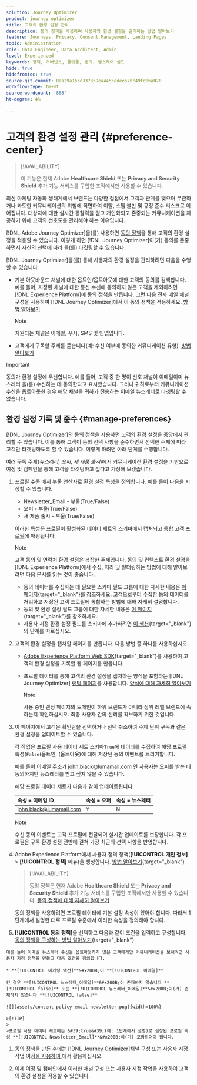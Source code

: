```yaml
---
solution: Journey Optimizer
product: journey optimizer
title: 고객의 환경 설정 관리
description: 동의 정책을 사용하여 사용자의 환경 설정을 관리하는 방법 알아보기
feature: Journeys, Privacy, Consent Management, Landing Pages
topic: Administration
role: Data Engineer, Data Architect, Admin
level: Experienced
keywords: 정책, 거버넌스, 플랫폼, 동의, 헬스케어 실드
hide: true
hidefromtoc: true
source-git-commit: 0aa29a163e337359ea4455edee57bc49fd06a020
workflow-type: tm+mt
source-wordcount: '865'
ht-degree: 4%

---
```


# 고객의 환경 설정 관리 {#preference-center}

>[!AVAILABILITY]
>
>이 기능은 현재 Adobe **Healthcare Shield** 또는 **Privacy and Security Shield** 추가 기능 서비스를 구입한 조직에서만 사용할 수 있습니다.

최신 마케팅 자동화 생태계에서 브랜드는 다양한 접점에서 고객과 관계를 맺으며 무관하거나 과도한 커뮤니케이션의 위험에 직면하여 이탈, 스팸 불만 및 규정 준수 리스크로 이어집니다. 대상자에 대한 실시간 통찰력을 얻고 개인화되고 존중되는 커뮤니케이션을 제공하기 위해 고객의 선호도를 관리해야 하는 이유입니다.

[!DNL Adobe Journey Optimizer]을(를) 사용하면 [동의 정책](consent.md)을 통해 고객의 환경 설정을 적용할 수 있습니다<!-- in terms of **channels** and **topics**-->. 이렇게 하면 [!DNL Journey Optimizer]이(가) 동의를 존중하면서 자신의 선택에 따라 <!-- their preferred channels and on the subscription topics-->을(를) 타깃팅할 수 있습니다.

[!DNL Journey Optimizer]을(를) 통해 사용자의 환경 설정을 관리하려면 다음을 수행할 수 있습니다.

* 기본 아웃바운드 채널에 대한 옵트인/옵트아웃에 대한 고객의 동의를 검색합니다. 예를 들어, 지정된 채널에 대한 통신 수신에 동의하지 않은 고객을 제외하려면 [!DNL Experience Platform]에 동의 정책을 만듭니다. 그런 다음 전자 메일 채널 구성을 사용하여 [!DNL Journey Optimizer]에서 이 동의 정책을 적용하세요. [방법 알아보기](consent.md#surface-marketing-actions)

  >[!NOTE]
  >
  >지원되는 채널은 이메일, 푸시, SMS 및 인앱입니다.<!--To check-->

* 고객에게 구독할 주제를 묻습니다(예: 수신 여부에 동의한 커뮤니케이션 유형). [방법 알아보기](#manage-preferences)

>[!IMPORTANT]
>
>동의가 환경 설정에 우선합니다. 예를 들어, 고객 중 한 명이 선호 채널이 이메일이며 뉴스레터 <!-- they are interested in yoga-->을(를) 수신하는 데 동의한다고 표시했습니다. 그러나 귀하로부터 커뮤니케이션 수신을 옵트아웃한 경우 해당 채널을 귀하가 전송하는 이메일 뉴스레터로 타겟팅할 수 없습니다<!-- on yoga-->.

## 환경 설정 기록 및 준수 {#manage-preferences}

[!DNL Journey Optimizer]의 동의 정책을 사용하면 고객의 환경 설정을 중앙에서 관리할 수 있습니다. 이를 통해 고객이 동의 선택 사항을 준수하면서 선택한 주제에 따라 고객만 타겟팅하도록 할 수 있습니다. 이렇게 하려면 아래 단계를 수행합니다.

여러 구독 주제(*뉴스레터*, *오퍼*, *새 제품 출시*)에서 커뮤니케이션 환경 설정을 기반으로 여정 및 캠페인을 통해 고객을 타깃팅하고 싶다고 가정해 보겠습니다.

1. 프로필 수준 <!--how??-->에서 부울 연산자로 환경 설정 특성을 정의합니다. 예를 들어 다음을 지정할 수 있습니다.

   * Newsletter_Email - 부울(True/False)
   * 오퍼 - 부울(True/False)
   * 새 제품 출시 - 부울(True/False)

   이러한 특성은 프로필이 활성화된 [데이터 세트](../data/get-started-datasets.md)의 스키마에서 캡처되고 [통합 고객 프로필](../audience/get-started-profiles.md)에 매핑됩니다.

   >[!NOTE]
   >
   >고객 동의 및 연락처 환경 설정은 복잡한 주제입니다. 동의 및 컨텍스트 환경 설정을 [!DNL Experience Platform]에서 수집, 처리 및 필터링하는 방법에 대해 알아보려면 다음 문서를 읽는 것이 좋습니다.
   >
   >* 동의 데이터를 수집하는 데 필요한 스키마 필드 그룹에 대한 자세한 내용은 [이 페이지](https://experienceleague.adobe.com/en/docs/experience-platform/landing/governance-privacy-security/consent/adobe/overview){target="_blank"}를 참조하세요. 고객으로부터 수집한 동의 데이터를 처리하고 저장된 고객 프로필에 통합하는 방법에 대해 자세히 설명합니다.
   >* 동의 및 환경 설정 필드 그룹에 대한 자세한 내용은 [이 페이지](https://experienceleague.adobe.com/en/docs/experience-platform/xdm/field-groups/profile/consents#ingest){target="_blank"}를 참조하세요.
   >* 사용자 지정 환경 설정 필드를 스키마에 추가하려면 [이 섹션](https://experienceleague.adobe.com/en/docs/experience-platform/landing/governance-privacy-security/consent/adobe/dataset#custom-consent){target="_blank"}의 단계를 따르십시오.

1. 고객의 환경 설정을 캡처할 페이지를 만듭니다. 다음 방법 중 하나를 사용하십시오.

   * [Adobe Experience Platform Web SDK](https://experienceleague.adobe.com/en/docs/experience-platform/web-sdk/home){target="_blank"}를 사용하여 고객의 환경 설정을 기록할 웹 페이지를 만듭니다.

   * 프로필 데이터를 통해 고객의 환경 설정을 캡처하는 양식을 포함하는 [!DNL Journey Optimizer] [랜딩 페이지](../landing-pages/create-lp.md)를 사용합니다.  [양식에 대해 자세히 알아보기](../landing-pages/lp-forms.md) <!--Forms not released/announced yet - TBC-->

     >[!NOTE]
     >
     >사용 중인 랜딩 페이지의 도메인이 하위 브랜드가 아니라 상위 레벨 브랜드에 속하는지 확인하십시오. 최종 사용자 간의 신뢰를 확보하기 위한 것입니다. <!--Please clarify-->

1. 이 페이지에서 고객은 확인란을 선택하거나 선택 취소하여 주제 단위 구독과 같은 환경 설정을 업데이트할 수 있습니다.

   각 작업은 프로필 사용 데이터 세트 스키마`True`에 데이터를 수집하여 해당 프로필 특성(`False`(옵트인, <!-- that contains the corresponding preference fields-->(옵트아웃)에 대해 저장된 동의 이벤트를 트리거합니다.

   <!--Record your users' preferences through the web page or landing page that you created. The data is saved against the corresponding profile, meaning that the preference data is ingested into a Profile-enabled dataset whose schema contains consent/preference fields.-->

   예를 들어 이메일 주소가 john.black@lumamail.com 인 사용자는 오퍼를 받는 데 동의하지만 뉴스레터를 받고 싶지 않을 수 있습니다.

   해당 프로필 데이터 세트가 다음과 같이 업데이트됩니다.

   | 속성 = 이메일 ID | 속성 = 오퍼 | 속성 = 뉴스레터 |
   |---------|----------|---------|
   | john.black@lumamail.com | Y | N |

   >[!NOTE]
   >
   >수신 동의 이벤트는 고객 프로필에 전달되어 실시간 업데이트를 보장합니다. 각 프로필은 구독 환경 설정 전반에 걸쳐 가장 최근의 선택 사항을 반영합니다.

1. Adobe Experience Platform에서 사용자 정의 정책(**[!UICONTROL 개인 정보]** > **[!UICONTROL 정책]** 메뉴)을 생성합니다. [방법 알아보기](https://experienceleague.adobe.com/docs/experience-platform/data-governance/policies/user-guide.html?lang=ko#create-policy){target="_blank"}

   >[!AVAILABILITY]
   >
   >동의 정책은 현재 Adobe **Healthcare Shield** 또는 **Privacy and Security Shield** 추가 기능 서비스를 구입한 조직에서만 사용할 수 있습니다. [동의 정책에 대해 자세히 알아보기](consent.md)

   동의 정책을 사용하려면 프로필 데이터에 기본 설정 속성이 있어야 합니다. 따라서 1단계에서 설명한 대로 프로필 수준에서 이러한 속성을 정의해야 합니다.

1. **[!UICONTROL 동의 정책]**&#x200B;을 선택하고 다음과 같이 조건을 입력하고 구성합니다. [동의 정책을 구성하는 방법 알아보기](https://experienceleague.adobe.com/docs/experience-platform/data-governance/policies/user-guide.html?lang=ko#consent-policy){target="_blank"}

<!--Consent policies are comprised of two logical components:

* **If**: The condition that will trigger the policy check, based on a certain marketing action (email, SMS, push, custom action, etc.) being performed, the presence of certain data usage labels, or a combination of the two.

* **Then**: The consent attribute must be present for a profile to be included in the action that triggered the policy. More than one field can also be selected.-->

    예를 들어 이메일 뉴스레터 수신을 옵트아웃하지 않은 고객에게만 커뮤니케이션을 보내려면 사용자 지정 정책을 만들고 다음 조건을 정의합니다.
    
    * **[!UICONTROL 마케팅 액션]**&#x200B;이 **[!UICONTROL 이메일]**
    
    인 경우 **[!UICONTROL 뉴스레터_이메일]**&#x200B;이 존재하지 않습니다 **[!UICONTROL false]** 또는 **[!UICONTROL 뉴스레터_이메일]**&#x200B;이(가) 존재하지 않습니다 **[!UICONTROL false]**
    
    ![](assets/consent-policy-email-newsletter.png){width=100%}
    
    >[!TIP]
    >
    >프로필 사용 데이터 세트에는 &#39;true&#39;(예: 1단계에서 설명)로 설정된 프로필 속성 **[!UICONTROL Newsletter_Email]**&#x200B;이(가) 포함되어야 합니다.

1. 동의 정책을 만든 후에는 [!DNL Journey Optimizer]채널 구성[&#x200B; 또는 &#x200B;](consent.md#surface-marketing-actions)사용자 지정 작업 여정[을 사용하여 &#x200B;](consent.md#journey-custom-actions)에서 활용하십시오.

1. 이제 여정 및 캠페인에서 이러한 채널 구성 또는 사용자 지정 작업을 사용하여 <!--targeted--> 고객의 환경 설정을 적용할 수 있습니다.
